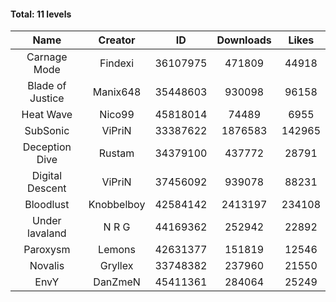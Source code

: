 #### Total: 11 levels

| Name | Creator | ID | Downloads | Likes |
|:---:|:---:|:---:|:---:|:---:|
| Carnage Mode | Findexi | 36107975 | 471809 | 44918
| Blade of Justice | Manix648 | 35448603 | 930098 | 96158
| Heat Wave | Nico99 | 45818014 | 74489 | 6955
| SubSonic | ViPriN | 33387622 | 1876583 | 142965
| Deception Dive | Rustam | 34379100 | 437772 | 28791
| Digital Descent | ViPriN | 37456092 | 939078 | 88231
| Bloodlust | Knobbelboy | 42584142 | 2413197 | 234108
| Under lavaland | N R G | 44169362 | 252942 | 22892
| Paroxysm | Lemons | 42631377 | 151819 | 12546
| Novalis | Gryllex | 33748382 | 237960 | 21550
| EnvY | DanZmeN | 45411361 | 284064 | 25249
